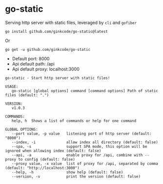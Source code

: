 # go-static

Serving http server with static files, leveraged by `cli` and `gofiber`

```
go install github.com/ginkcode/go-static@latest
```
Or
```
go get -u github.com/ginkcode/go-static
```

- Default port: 8000
- Api default path: /api
- Api default proxy: localhost:3000

```shell
go-static - Start http server with static files!

USAGE:
   go-static [global options] command [command options] Path of static files (default: ".")

VERSION:
   v1.0.3

COMMANDS:
   help, h  Shows a list of commands or help for one command

GLOBAL OPTIONS:
   --port value, -p value   listening port of http server (default: "8000")
   --index, -i              allow index all directory (default: false)
   --spa, -s                support SPA mode, this option will be ignored when allowing index (default: false)
   --api, -a                enable proxy for /api, combine with --proxy to config (default: false)
   --proxy value, -x value  list of proxy for /api, separated by comma (default: "http://localhost:3000")
   --help, -h               show help (default: false)
   --version, -v            print the version (default: false)

```
